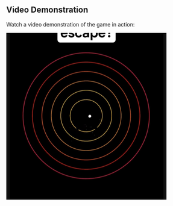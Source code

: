 ## Video Demonstration

Watch a video demonstration of the game in action:

[![Demo Video](demo-thumbnail.png)](demo.mp4)